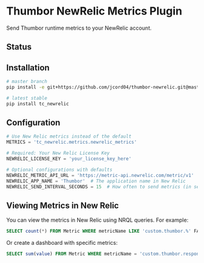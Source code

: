 # Thumbor NewRelic Metrics Plugin

Send Thumbor runtime metrics to your NewRelic account.

## Status


## Installation

```bash
# master branch
pip install -e git+https://github.com/jcord04/thumbor-newrelic.git@master#egg=tc_newrelic

# latest stable
pip install tc_newrelic
```

## Configuration

```python
# Use New Relic metrics instead of the default
METRICS = 'tc_newrelic.metrics.newrelic_metrics'

# Required: Your New Relic License Key
NEWRELIC_LICENSE_KEY = 'your_license_key_here'

# Optional configurations with defaults
NEWRELIC_METRIC_API_URL = 'https://metric-api.newrelic.com/metric/v1'  # Change for EU or other regions
NEWRELIC_APP_NAME = 'Thumbor'  # The application name in New Relic
NEWRELIC_SEND_INTERVAL_SECONDS = 15  # How often to send metrics (in seconds)

```
## Viewing Metrics in New Relic

You can view the metrics in New Relic using NRQL queries. For example:

```sql
SELECT count(*) FROM Metric WHERE metricName LIKE 'custom.thumbor.%' FACET metricName SINCE 1 hour ago TIMESERIES
```

Or create a dashboard with specific metrics:

```sql
SELECT sum(value) FROM Metric WHERE metricName = 'custom.thumbor.response.status' AND statuscode = '200' SINCE 1 day ago TIMESERIES
```
